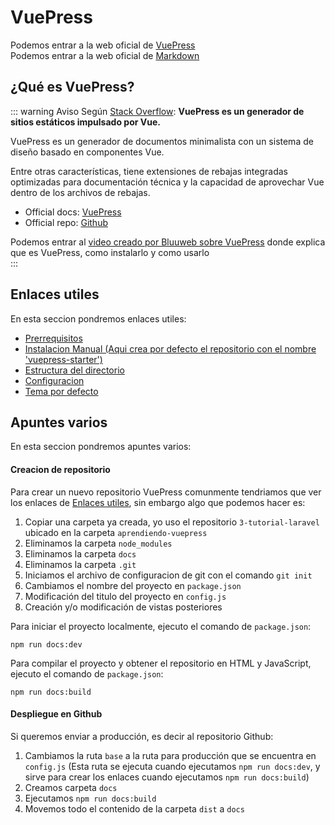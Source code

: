 # VuePress

Podemos entrar a la web oficial de [VuePress](https://vuepress.vuejs.org/)<br>
Podemos entrar a la web oficial de [Markdown](https://programminghistorian.org/es/lecciones/introduccion-a-markdown)

## ¿Qué es VuePress?

::: warning Aviso
Según [Stack Overflow](https://stackoverflow.com/tags/vuepress/info): **VuePress es un generador de sitios estáticos impulsado por Vue.**

VuePress es un generador de documentos minimalista con un sistema de diseño basado en componentes Vue.

Entre otras características, tiene extensiones de rebajas integradas optimizadas para documentación técnica y la capacidad de aprovechar Vue dentro de los archivos de rebajas.

* Official docs: [VuePress](https://vuepress.vuejs.org/)<br>
* Official repo: [Github](https://github.com/vuejs/vuepress)

Podemos entrar al [video creado por Bluuweb sobre VuePress](https://www.youtube.com/watch?v=o334x1W_RDY) donde explica que es VuePress, como instalarlo y como usarlo<br> 
:::

## Enlaces utiles

En esta seccion pondremos enlaces utiles:

* [Prerrequisitos](https://vuepress.vuejs.org/guide/getting-started.html#prerequisites)<br>
* [Instalacion Manual (Aqui crea por defecto el repositorio con el nombre 'vuepress-starter')](https://vuepress.vuejs.org/guide/getting-started.html#manual-installation)<br>
* [Estructura del directorio](https://vuepress.vuejs.org/guide/directory-structure.html#directory-structure)<br>
* [Configuracion](https://vuepress.vuejs.org/guide/basic-config.html#configuration)<br>
* [Tema por defecto](https://vuepress.vuejs.org/theme/default-theme-config.html#default-theme-config)<br>

## Apuntes varios

En esta seccion pondremos apuntes varios:

#### Creacion de repositorio

Para crear un nuevo repositorio VuePress comunmente tendriamos que ver los enlaces de [Enlaces utiles](/vuepress/#enlaces-utiles), sin embargo algo que podemos hacer es:
1. Copiar una carpeta ya creada, yo uso el repositorio `3-tutorial-laravel` ubicado en la carpeta `aprendiendo-vuepress`
2. Eliminamos la carpeta `node_modules`
2. Eliminamos la carpeta `docs`
2. Eliminamos la carpeta `.git`
3. Iniciamos el archivo de configuracion de git con el comando `git init`
4. Cambiamos el nombre del proyecto en `package.json`
5. Modificación del titulo del proyecto en `config.js`
6. Creación y/o modificación de vistas posteriores

Para iniciar el proyecto localmente, ejecuto el comando de `package.json`:
```
npm run docs:dev
```

Para compilar el proyecto y obtener el repositorio en HTML y JavaScript, ejecuto el comando de `package.json`:
```
npm run docs:build
```

#### Despliegue en Github

Si queremos enviar a producción, es decir al repositorio Github:
1. Cambiamos la ruta `base` a la ruta para producción que se encuentra en `config.js` (Esta ruta se ejecuta cuando ejecutamos `npm run docs:dev`, y sirve para crear los enlaces cuando ejecutamos `npm run docs:build`)
2. Creamos carpeta `docs`
3. Ejecutamos `npm run docs:build`
4. Movemos todo el contenido de la carpeta `dist` a `docs`